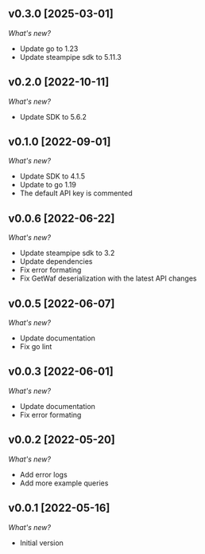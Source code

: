 ## v0.3.0 [2025-03-01]

_What's new?_

- Update go to 1.23
- Update steampipe sdk to 5.11.3

## v0.2.0 [2022-10-11]

_What's new?_

- Update SDK to 5.6.2

## v0.1.0 [2022-09-01]

_What's new?_

- Update SDK to 4.1.5
- Update to go 1.19
- The default API key is commented

## v0.0.6 [2022-06-22]

_What's new?_

- Update steampipe sdk to 3.2
- Update dependencies
- Fix error formating
- Fix GetWaf deserialization with the latest API changes

## v0.0.5 [2022-06-07]

_What's new?_

- Update documentation
- Fix go lint

## v0.0.3 [2022-06-01]

_What's new?_

- Update documentation
- Fix error formating

## v0.0.2 [2022-05-20]

_What's new?_

- Add error logs
- Add more example queries

## v0.0.1 [2022-05-16]

_What's new?_

- Initial version
